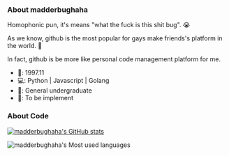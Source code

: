 ### About madderbughaha

Homophonic pun, it's means "what the fuck is this shit bug". 😭

As we know, github is the most popular for gays make friends's platform in the world. 🤪

In fact, github is be more like personal code management platform for me.

- 🎂: 1997.11
- 💻: Python | Javascript | Golang
- 🏫: General undergraduate
- 👀: To be implement

### About Code

[![madderbughaha's GitHub stats](https://github-readme-stats.vercel.app/api?username=madderbughaha)](https://github.com/anuraghazra/github-readme-stats)

![madderbughaha's Most used languages](https://github-readme-stats.vercel.app/api/top-langs/?username=madderbughaha&layout=compact&langs_count=10)
